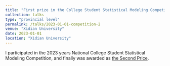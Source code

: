 ```yaml
---
title: "First prize in the College Student Statistical Modeling Competition"
collection: talks
type: "provincial level"
permalink: /talks/2023-01-01-competition-2
venue: "Xidian University"
date: 2023-01-01
location: "Xidian University"
---
```


I participated in the 2023 years National College Student Statistical Modeling Competition, and finally was awarded as [the Second Price](/images/competition/统计建模省一.pdf).